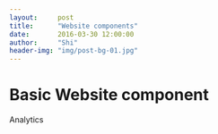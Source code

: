```yaml
---
layout:     post
title:      "Website components"
date:       2016-03-30 12:00:00
author:     "Shi"
header-img: "img/post-bg-01.jpg"
---
```


# Basic Website component

Analytics
